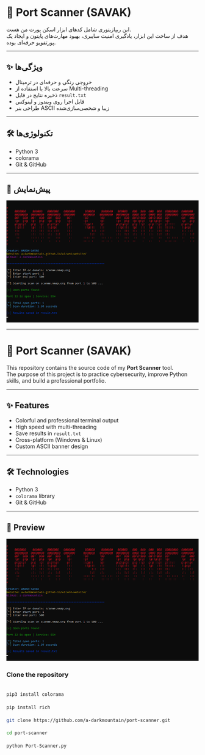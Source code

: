# 🔎 Port Scanner (SAVAK)

این ریپازیتوری شامل کدهای ابزار اسکن پورت من هست.  
هدف از ساخت این ابزار، یادگیری امنیت سایبری، بهبود مهارت‌های پایتون و ایجاد یک پورتفویو حرفه‌ای بوده.  

---

## ✨ ویژگی‌ها
- خروجی رنگی و حرفه‌ای در ترمینال  
- سرعت بالا با استفاده از Multi-threading  
- ذخیره نتایج در فایل `result.txt`  
- قابل اجرا روی ویندوز و لینوکس  
- طراحی بنر ASCII زیبا و شخصی‌سازی‌شده  

---

## 🛠️ تکنولوژی‌ها
- Python 3  
- colorama 
- Git & GitHub  

---

## 📸 پیش‌نمایش
![Screenshot](./PortScanner.png)  

---

# 🔎 Port Scanner (SAVAK)

This repository contains the source code of my **Port Scanner** tool.  
The purpose of this project is to practice cybersecurity, improve Python skills, and build a professional portfolio.  

---

## ✨ Features
- Colorful and professional terminal output  
- High speed with multi-threading  
- Save results in `result.txt`  
- Cross-platform (Windows & Linux)  
- Custom ASCII banner design  

---

## 🛠️ Technologies
- Python 3  
- `colorama` library  
- Git & GitHub  

---

## 📸 Preview
![Screenshot](./PortScanner.png)  


### Clone the repository
```bash

pip3 install colorama

pip install rich

git clone https://github.com/a-darkmountain/port-scanner.git

cd port-scanner

python Port-Scanner.py
